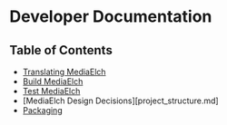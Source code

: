 # Developer Documentation

## Table of Contents

 - [Translating MediaElch](https://mediaelch.github.io/mediaelch-doc/contributing/translations.html)
 - [Build MediaElch](https://mediaelch.github.io/mediaelch-doc/contributing/build/index.html)
 - [Test MediaElch](../../test/README.md)
 - [MediaElch Design Decisions][project_structure.md]
 - [Packaging](packaging.md)

